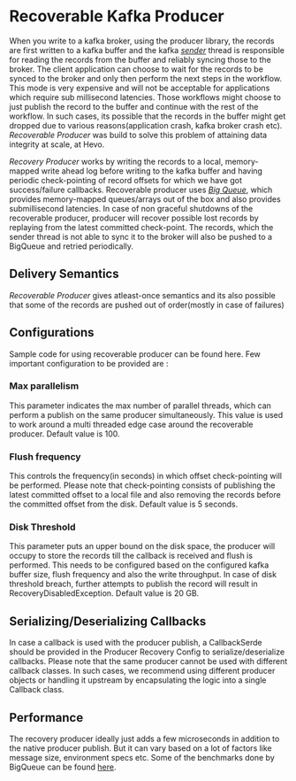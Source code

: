 # Recoverable Kafka Producer

When you write to a kafka broker, using the producer library, the records are first written to a kafka buffer and the kafka [*sender*](https://github.com/apache/kafka/blob/trunk/clients/src/main/java/org/apache/kafka/clients/producer/internals/Sender.java) thread is responsible for reading the records from the buffer and reliably syncing those to the broker. The client application can choose to wait for the records to be synced to the broker and only then perform the next steps in the workflow. This mode is very expensive and will not be acceptable for applications which require sub millisecond latencies. Those workflows might choose to just publish the record to the buffer and continue with the rest of the workflow. In such cases, its possible that the records in the buffer might get dropped due to various reasons(application crash, kafka broker crash etc). *Recoverable Producer* was build to solve this problem of attaining data integrity at scale, at Hevo.

*Recovery Producer* works by writing the records to a local, memory-mapped write ahead log before writing to the kafka buffer and having periodic check-pointing of record offsets for which we have got success/failure callbacks. Recoverable producer uses [*Big Queue*](https://github.com/bulldog2011/bigqueue), which provides memory-mapped queues/arrays out of the box and also provides submillisecond latencies. In case of non graceful shutdowns of the recoverable producer, producer will recover possible lost records by replaying from the latest committed check-point. The records, which the sender thread is not able to sync it to the broker will also be pushed to a BigQueue and retried periodically.

## Delivery Semantics

*Recoverable Producer* gives atleast-once semantics and its also possible that some of the records are pushed out of order(mostly in case of failures)

## Configurations

Sample code for using recoverable producer can be found here. Few important configuration to be provided are :

### Max parallelism

This parameter indicates the max number of parallel threads, which can perform a publish on the same producer simultaneously. This value is used to work around a multi threaded edge case around the recoverable producer. Default value is 100.

### Flush frequency

This controls the frequency(in seconds) in which offset check-pointing will be performed. Please note that check-pointing consists of publishing the latest committed offset to a local file and also removing the records before the committed offset from the disk. Default value is 5 seconds.

### Disk Threshold

This parameter puts an upper bound on the disk space, the producer will occupy to store the records till the callback is received and flush is performed. This needs to be configured based on the configured kafka buffer size, flush frequency and also the write throughput. In case of disk threshold breach, further attempts to publish the record will result in RecoveryDisabledException. Default value is 20 GB.

## Serializing/Deserializing Callbacks

In case a callback is used with the producer publish, a CallbackSerde should  be provided in the Producer Recovery Config to serialize/deserialize callbacks. Please note that the same producer cannot be used with different callback classes. In such cases, we recommend using different producer objects or handling it upstream by encapsulating the logic into a single Callback class.

## Performance

The recovery producer ideally just adds a few microseconds in addition to the native producer publish. But it can vary based on a lot of factors like message size, environment specs etc. Some of the benchmarks done by BigQueue can be found [here](https://github.com/bulldog2011/bigqueue/wiki/Performance-Test-Report).

